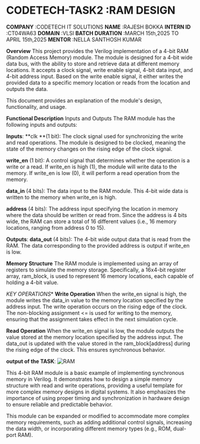 # CODETECH-TASK2    :RAM DESIGN
**COMPANY**         :CODETECH IT SOLUTIONS
**NAME**            :RAJESH BOKKA
**INTERN ID**       :CT04WA63
**DOMAIN**          :VLSI
**BATCH DURATION**  :MARCH 15th,2025 TO APRIL 15th,2025
**MENTOR**          :NELLA SANTHOSH KUMAR


**Overview**
This project provides the Verilog implementation of a 4-bit RAM (Random Access Memory) module. The module is designed for a 4-bit wide data bus, with the ability to store and retrieve data at different memory locations. It accepts a clock signal, write enable signal, 4-bit data input, and 4-bit address input. Based on the write enable signal, it either writes the provided data to a specific memory location or reads from the location and outputs the data.

This document provides an explanation of the module's design, functionality, and usage.

**Functional Description**
Inputs and Outputs
The RAM module has the following inputs and outputs:

**Inputs**:
**clk **(1 bit): The clock signal used for synchronizing the write and read operations. The module is designed to be clocked, meaning the state of the memory changes on the rising edge of the clock signal.

**write_en** (1 bit): A control signal that determines whether the operation is a write or a read. If write_en is high (1), the module will write data to the memory. If write_en is low (0), it will perform a read operation from the memory.

**data_in** (4 bits): The data input to the RAM module. This 4-bit wide data is written to the memory when write_en is high.

**address** (4 bits): The address input specifying the location in memory where the data should be written or read from. Since the address is 4 bits wide, the RAM can store a total of 16 different values (i.e., 16 memory locations, ranging from address 0 to 15).

**Outputs**:
**data_out** (4 bits): The 4-bit wide output data that is read from the RAM. The data corresponding to the provided address is output if write_en is low.

**Memory Structure**
The RAM module is implemented using an array of registers to simulate the memory storage. Specifically, a 16x4-bit register array, ram_block, is used to represent 16 memory locations, each capable of holding a 4-bit value.

*KEY OPERATIONS**
**Write Operation**
When the write_en signal is high, the module writes the data_in value to the memory location specified by the address input. The write operation occurs on the rising edge of the clock. The non-blocking assignment <= is used for writing to the memory, ensuring that the assignment takes effect in the next simulation cycle.

**Read Operation**
When the write_en signal is low, the module outputs the value stored at the memory location specified by the address input. The data_out is updated with the value stored in the ram_block[address] during the rising edge of the clock. This ensures synchronous behavior.

**output of the TASK**:
![RAM](https://github.com/user-attachments/assets/57947916-fff0-4bb5-bfea-51fac26755c4)




This 4-bit RAM module is a basic example of implementing synchronous memory in Verilog. It demonstrates how to design a simple memory structure with read and write operations, providing a useful template for more complex memory designs in digital systems. It also emphasizes the importance of using proper timing and synchronization in hardware design to ensure reliable and predictable behavior.

This module can be expanded or modified to accommodate more complex memory requirements, such as adding additional control signals, increasing the data width, or incorporating different memory types (e.g., ROM, dual-port RAM).
